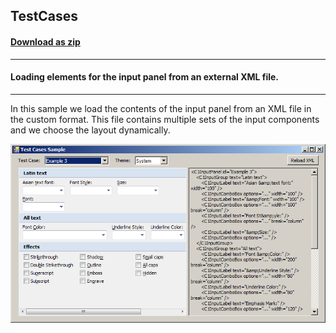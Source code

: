 ## TestCases
#### [Download as zip](https://grapecity.github.io/DownGit/#/home?url=https://github.com/GrapeCity/ComponentOne-WinForms-Samples/tree/master/NetFramework\InputPanel\CS\TestCases)
____
#### Loading elements for the input panel from an external XML file.
____
In this sample we load the contents of the input panel from an XML file in the custom format.
This file contains multiple sets of the input components and we choose the layout dynamically.

![screenshot](screenshot.png)
